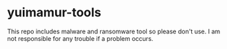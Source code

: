 # yuimamur-tools
This repo includes malware and ransomware tool so please don't use.
I am not responsible for any trouble if a problem occurs.
